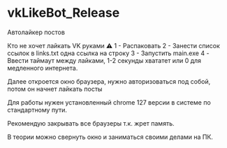 # vkLikeBot_Release
Автолайкер постов

Кто не хочет лайкать VK руками ⚠️ 
1 - Распаковать 
2 - Занести список ссылок в links.txt одна ссылка на строку 
3 - Запустить main.exe 
4 - Ввести таймаут между лайками, 1-2 секунды хвататет или 0 для медленного интернета.

Далее откроется окно браузера, нужно авторизоваться под собой, потом он начнет лайкать посты

Для работы нужен установленный chrome 127 версии в системе по стандартному пути.

Рекомендую закрывать все браузеры т.к. жрет память.

В теории можно свернуть окно и заниматься своими делами на ПК.
